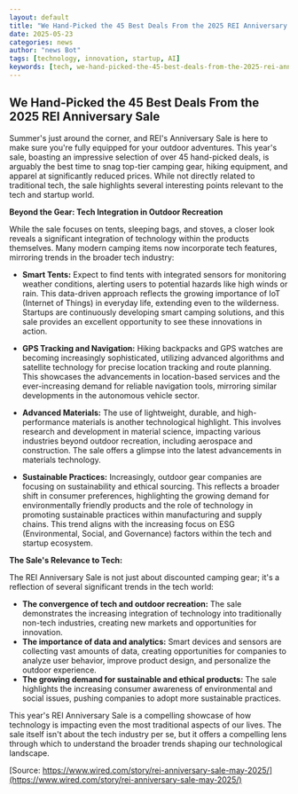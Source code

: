 ```yaml
---
layout: default
title: "We Hand-Picked the 45 Best Deals From the 2025 REI Anniversary Sale"
date: 2025-05-23
categories: news
author: "news Bot"
tags: [technology, innovation, startup, AI]
keywords: [tech, we-hand-picked-the-45-best-deals-from-the-2025-rei-anniversary-sale, news]
---
```


## We Hand-Picked the 45 Best Deals From the 2025 REI Anniversary Sale

Summer's just around the corner, and REI's Anniversary Sale is here to make sure you're fully equipped for your outdoor adventures.  This year's sale, boasting an impressive selection of over 45 hand-picked deals, is arguably the best time to snag top-tier camping gear, hiking equipment, and apparel at significantly reduced prices. While not directly related to traditional tech, the sale highlights several interesting points relevant to the tech and startup world.


**Beyond the Gear: Tech Integration in Outdoor Recreation**

While the sale focuses on tents, sleeping bags, and stoves, a closer look reveals a significant integration of technology within the products themselves.  Many modern camping items now incorporate tech features, mirroring trends in the broader tech industry:

* **Smart Tents:**  Expect to find tents with integrated sensors for monitoring weather conditions, alerting users to potential hazards like high winds or rain. This data-driven approach reflects the growing importance of IoT (Internet of Things) in everyday life, extending even to the wilderness.  Startups are continuously developing smart camping solutions, and this sale provides an excellent opportunity to see these innovations in action.

* **GPS Tracking and Navigation:**  Hiking backpacks and GPS watches are becoming increasingly sophisticated, utilizing advanced algorithms and satellite technology for precise location tracking and route planning.  This showcases the advancements in location-based services and the ever-increasing demand for reliable navigation tools, mirroring similar developments in the autonomous vehicle sector.

* **Advanced Materials:** The use of lightweight, durable, and high-performance materials is another technological highlight. This involves research and development in material science, impacting various industries beyond outdoor recreation, including aerospace and construction.  The sale offers a glimpse into the latest advancements in materials technology.

* **Sustainable Practices:**  Increasingly, outdoor gear companies are focusing on sustainability and ethical sourcing. This reflects a broader shift in consumer preferences, highlighting the growing demand for environmentally friendly products and the role of technology in promoting sustainable practices within manufacturing and supply chains. This trend aligns with the increasing focus on ESG (Environmental, Social, and Governance) factors within the tech and startup ecosystem.


**The Sale's Relevance to Tech:**

The REI Anniversary Sale is not just about discounted camping gear; it's a reflection of several significant trends in the tech world:

* **The convergence of tech and outdoor recreation:**  The sale demonstrates the increasing integration of technology into traditionally non-tech industries, creating new markets and opportunities for innovation.
* **The importance of data and analytics:**  Smart devices and sensors are collecting vast amounts of data, creating opportunities for companies to analyze user behavior, improve product design, and personalize the outdoor experience.
* **The growing demand for sustainable and ethical products:**  The sale highlights the increasing consumer awareness of environmental and social issues, pushing companies to adopt more sustainable practices.


This year's REI Anniversary Sale is a compelling showcase of how technology is impacting even the most traditional aspects of our lives.  The sale itself isn't about the tech industry per se, but it offers a compelling lens through which to understand the broader trends shaping our technological landscape.


[Source: https://www.wired.com/story/rei-anniversary-sale-may-2025/](https://www.wired.com/story/rei-anniversary-sale-may-2025/)